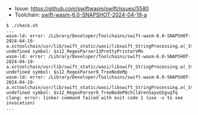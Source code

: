 - Issue: https://github.com/swiftwasm/swift/issues/5580
- Toolchain: [swift-wasm-6.0-SNAPSHOT-2024-04-19-a](https://github.com/swiftwasm/swift/releases/tag/swift-wasm-6.0-SNAPSHOT-2024-04-19-a)


```console
$ ./check.sh
...
wasm-ld: error: /Library/Developer/Toolchains/swift-wasm-6.0-SNAPSHOT-2024-04-19-a.xctoolchain/usr/lib/swift_static/wasi/libswift_StringProcessing.a(_StringProcessing.o): undefined symbol: $s12_RegexParser13PrettyPrinterVMn
wasm-ld: error: /Library/Developer/Toolchains/swift-wasm-6.0-SNAPSHOT-2024-04-19-a.xctoolchain/usr/lib/swift_static/wasi/libswift_StringProcessing.a(_StringProcessing.o): undefined symbol: $s12_RegexParser9_TreeNodeMp
wasm-ld: error: /Library/Developer/Toolchains/swift-wasm-6.0-SNAPSHOT-2024-04-19-a.xctoolchain/usr/lib/swift_static/wasi/libswift_StringProcessing.a(_StringProcessing.o): undefined symbol: $s12_RegexParser9_TreeNodeP8childrenSayxGSgvgTq
clang: error: linker command failed with exit code 1 (use -v to see invocation)
...
```
